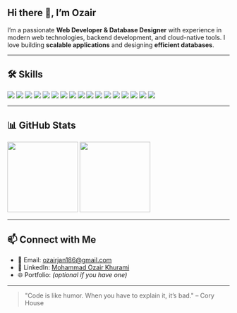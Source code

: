 ## Hi there 👋, I’m **Ozair**

I’m a passionate **Web Developer & Database Designer** with experience in modern web technologies, backend development, and cloud-native tools. I love building **scalable applications** and designing **efficient databases**.  

---

## 🛠️ Skills

<p align="left">
  <!-- Web Development -->
  <img src="https://img.shields.io/badge/HTML5-E34F26?logo=html5&logoColor=white&style=for-the-badge" />
  <img src="https://img.shields.io/badge/CSS3-1572B6?logo=css3&logoColor=white&style=for-the-badge" />
  <img src="https://img.shields.io/badge/JavaScript-F7DF1E?logo=javascript&logoColor=black&style=for-the-badge" />
  <img src="https://img.shields.io/badge/React-61DAFB?logo=react&logoColor=black&style=for-the-badge" />
  <img src="https://img.shields.io/badge/Next.js-000000?logo=next.js&logoColor=white&style=for-the-badge" />
  <img src="https://img.shields.io/badge/Node.js-339933?logo=node.js&logoColor=white&style=for-the-badge" />
  <img src="https://img.shields.io/badge/TailwindCSS-38B2AC?logo=tailwindcss&logoColor=white&style=for-the-badge" />
  <img src="https://img.shields.io/badge/Laravel-FF2D20?logo=laravel&logoColor=white&style=for-the-badge" />
  <img src="https://img.shields.io/badge/PHP-777BB4?logo=php&logoColor=white&style=for-the-badge" />

  <!-- Databases -->
  <img src="https://img.shields.io/badge/MySQL-4479A1?logo=mysql&logoColor=white&style=for-the-badge" />

  <!-- Programming Languages -->
  <img src="https://img.shields.io/badge/Python-3776AB?logo=python&logoColor=white&style=for-the-badge" />
  <img src="https://img.shields.io/badge/Java-007396?logo=java&logoColor=white&style=for-the-badge" />
  <img src="https://img.shields.io/badge/C++-00599C?logo=c%2B%2B&logoColor=white&style=for-the-badge" />

  <!-- DevOps & Cloud -->
  <img src="https://img.shields.io/badge/Docker-2496ED?logo=docker&logoColor=white&style=for-the-badge" />
  <img src="https://img.shields.io/badge/Kubernetes-326CE5?logo=kubernetes&logoColor=white&style=for-the-badge" />

  <!-- Tools & VCS -->
  <img src="https://img.shields.io/badge/Git-F05032?logo=git&logoColor=white&style=for-the-badge" />
  <img src="https://img.shields.io/badge/GitHub-181717?logo=github&logoColor=white&style=for-the-badge" />
</p>

---

## 📊 GitHub Stats

<p align="left">
  <img src="https://github-readme-stats.vercel.app/api?username=Ozair0101&show_icons=true&theme=tokyonight" height="160"/>
  <img src="https://github-readme-stats.vercel.app/api/top-langs/?username=Ozair0101&layout=compact&theme=tokyonight" height="160"/>
</p>

---

## 📫 Connect with Me

- 📧 Email: [ozairjan186@gmail.com](mailto:ozairjan186@gmail.com)  
- 💼 LinkedIn: [Mohammad Ozair Khurami](https://www.linkedin.com/in/mohammad-ozair-khurami-b7ba7b274/)  
- 🌐 Portfolio: *(optional if you have one)*  

---

> "Code is like humor. When you have to explain it, it’s bad." – Cory House


